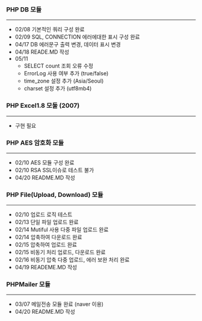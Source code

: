 ### PHP DB 모듈 
- - -
- 02/08 기본적인 쿼리 구성 완료 
- 02/09 SQL, CONNECTION 에러에대한 표시 구성 완료
- 04/17 DB 에러문구 출력 변경, 데이터 표시 변경 
- 04/18 READE.MD 작성
- 05/11  
    - SELECT count 조회 오류 수정
    - ErrorLog 사용 여부 추가 (true/false)
    - time_zone 설정 추가 (Asia/Seoul)
    - charset 설정 추가 (utf8mb4)

### PHP Excel1.8 모둘 (2007)
- - -
- 구현 필요

### PHP AES 암호화 모듈
- - - 
- 02/10 AES 모듈 구성 완료
- 02/10 RSA SSL이슈로 테스트 불가
- 04/20 README.MD 작성

### PHP File(Upload, Download) 모듈 
- - - 
- 02/10 업로드 로직 테스트
- 02/13 단일 파일 업로드 완료
- 02/14 Mutiful 사용 다중 파일 업로드 완료
- 02/14 압축하여 다운로드 완료
- 02/15 압축하여 업로드 완료
- 02/15 비동기 처리 업로드, 다운로드 완료
- 02/16 비동기 압축 다중 업로드, 에러 보완 처리 완료
- 04/19 READEME.MD 작성

### PHPMailer 모듈
- - - 
- 03/07 메일전송 모듈 완료 (naver 이용)
- 04/20 README.MD 작성